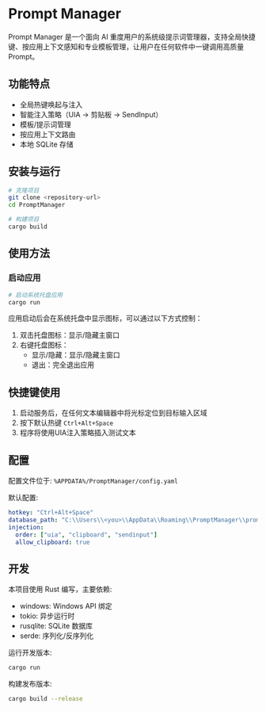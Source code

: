 # Prompt Manager

Prompt Manager 是一个面向 AI 重度用户的系统级提示词管理器，支持全局快捷键、按应用上下文感知和专业模板管理，让用户在任何软件中一键调用高质量 Prompt。

## 功能特点

- 全局热键唤起与注入
- 智能注入策略（UIA → 剪贴板 → SendInput）
- 模板/提示词管理
- 按应用上下文路由
- 本地 SQLite 存储

## 安装与运行

```bash
# 克隆项目
git clone <repository-url>
cd PromptManager

# 构建项目
cargo build
```

## 使用方法

### 启动应用

```bash
# 启动系统托盘应用
cargo run
```

应用启动后会在系统托盘中显示图标，可以通过以下方式控制：

1. 双击托盘图标：显示/隐藏主窗口
2. 右键托盘图标：
   - 显示/隐藏：显示/隐藏主窗口
   - 退出：完全退出应用

## 快捷键使用

1. 启动服务后，在任何文本编辑器中将光标定位到目标输入区域
2. 按下默认热键 `Ctrl+Alt+Space`
3. 程序将使用UIA注入策略插入测试文本

## 配置

配置文件位于: `%APPDATA%/PromptManager/config.yaml`

默认配置:
```yaml
hotkey: "Ctrl+Alt+Space"
database_path: "C:\\Users\\<you>\\AppData\\Roaming\\PromptManager\\promptmgr.db"
injection:
  order: ["uia", "clipboard", "sendinput"]
  allow_clipboard: true
```

## 开发

本项目使用 Rust 编写，主要依赖:
- windows: Windows API 绑定
- tokio: 异步运行时
- rusqlite: SQLite 数据库
- serde: 序列化/反序列化

运行开发版本:
```bash
cargo run
```

构建发布版本:
```bash
cargo build --release
```